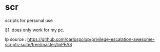 # scr
scripts for personal use

§1. does only work for my pc.                                                                                            

lp source : https://github.com/carlospolop/privilege-escalation-awesome-scripts-suite/tree/master/linPEAS
